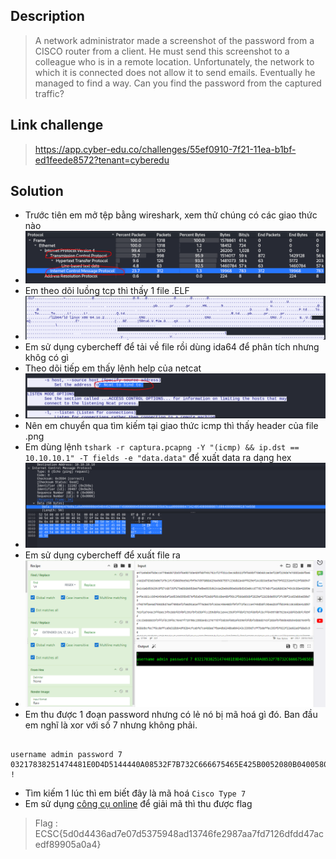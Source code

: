 ## Description 
> A network administrator made a screenshot of the password from a CISCO router from a client. He must send this screenshot to a colleague who is in a remote location. Unfortunately, the network to which it is connected does not allow it to send emails. Eventually he managed to find a way. Can you find the password from the captured traffic?
## Link challenge 
> https://app.cyber-edu.co/challenges/55ef0910-7f21-11ea-b1bf-ed1feede8572?tenant=cyberedu
## Solution
- Trước tiên em mở tệp bằng wireshark, xem thử chúng có các giao thức nào 
- ![image](image/17.PNG)
- Em theo dõi luồng tcp thì thấy 1 file .ELF 
- ![image](image/18.PNG)
- Em sử dụng cybercheff để tải về file rồi dùng ida64 để phân tích nhưng khôg có gì
- Theo dõi tiếp em thấy lệnh help của netcat 
- ![image](image/19.PNG)
- Nên em chuyển qua tìm kiếm tại giao thức icmp thì thấy header của file .png
- Em dùng lệnh `tshark -r captura.pcapng -Y "(icmp) && ip.dst == 10.10.10.1" -T fields -e "data.data"` để xuất data ra dạng hex
- ![image](image/20.PNG)
- Em sử dụng cybercheff để xuất file ra 
- ![image](image/21.PNG)
- Em thu được 1 đoạn password nhưng có lẻ nó bị mã hoá gì đó. Ban đầu em nghĩ là xor với số 7 nhưng không phải. 
```

username admin password 7 03217838251474481E0D4D5144440A08532F7B732C666675465E425B0052080B040058051D44000000525302520F0C57550E53021702500C0A050A254A1650405542135B0D5037
!
```
- Tìm kiếm 1 lúc thì em biết đây là mã hoá `Cisco Type 7`
- Em sử dụng [công cụ online](https://www.ifm.net.nz/cookbooks/passwordcracker.html) để giải mã thì thu được flag
> Flag : ECSC{5d0d4436ad7e07d5375948ad13746fe2987aa7fd7126dfdd47acedf89905a0a4}

